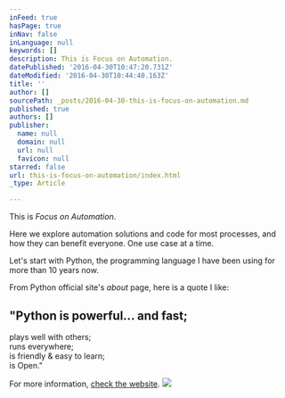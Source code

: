 ```yaml
---
inFeed: true
hasPage: true
inNav: false
inLanguage: null
keywords: []
description: This is Focus on Automation.
datePublished: '2016-04-30T10:47:20.731Z'
dateModified: '2016-04-30T10:44:40.163Z'
title: ''
author: []
sourcePath: _posts/2016-04-30-this-is-focus-on-automation.md
published: true
authors: []
publisher:
  name: null
  domain: null
  url: null
  favicon: null
starred: false
url: this-is-focus-on-automation/index.html
_type: Article

---
```

This is _Focus on Automation_.

Here we explore automation solutions and code for most processes, and how they can benefit everyone. One use case at a time.

Let's start with Python, the programming language I have been using for more than 10 years now.

From Python official site's _about_ page, here is a quote I like:

## "Python is powerful... and fast;   
plays well with others;   
runs everywhere;   
is friendly & easy to learn;   
is Open."

For more information, [check the website][0].
![](https://the-grid-user-content.s3-us-west-2.amazonaws.com/44cdb7fe-73ed-452a-b50e-fdcc55f49e7d.jpg)

[0]: https://www.python.org/